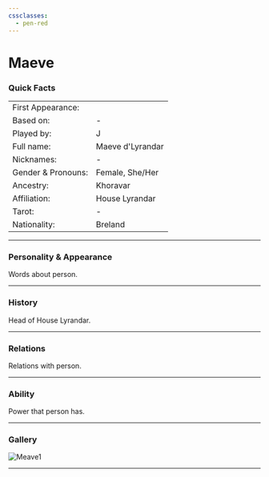 ```yaml
---
cssclasses:
  - pen-red
---
```

# Maeve
### Quick Facts

|                    |                  |
| ------------------ | ---------------- |
| First Appearance:  |                  |
| Based on:          | -                |
| Played by:         | J                |
| Full name:         | Maeve d'Lyrandar |
| Nicknames:         | -                |
| Gender & Pronouns: | Female, She/Her  |
| Ancestry:          | Khoravar         |
| Affiliation:       | House Lyrandar   |
| Tarot:             | -                |
| Nationality:       | Breland          |
***
### Personality & Appearance
Words about person.

***
### History
Head of House Lyrandar.

***
### Relations
Relations with person.

***
### Ability
Power that person has.

***
### Gallery

![Meave1](../../../../../99%20-%20META/attachments/Meave1.png)

***
